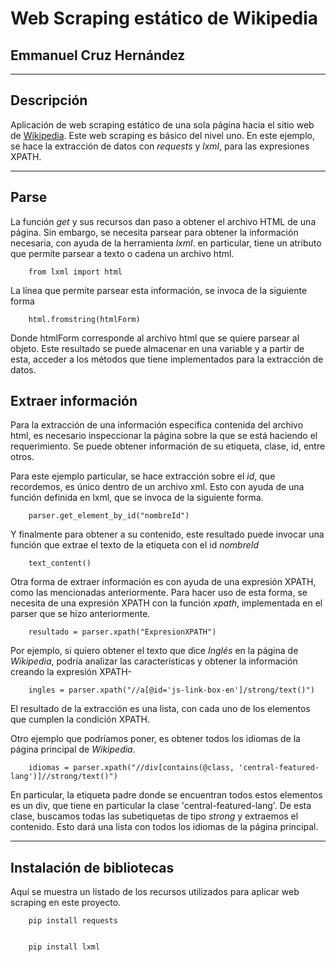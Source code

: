 # Web Scraping estático de Wikipedia
## Emmanuel Cruz Hernández

----

## Descripción

Aplicación de web scraping estático de una sola página hacia el sitio web de [Wikipedia](https://www.wikipedia.org/). Este web scraping es básico del nivel uno.
En este ejemplo, se hace la extracción de datos con _requests_ y _lxml_, para las expresiones XPATH.

----

## Parse

La función _get_ y sus recursos dan paso a obtener el archivo HTML de una página. Sin embargo, se necesita parsear para obtener la información necesaria, con ayuda de la herramienta _lxml_. en particular, tiene un atributo que permite parsear a texto o cadena un archivo html.

		from lxml import html

La línea que permite parsear esta información, se invoca de la siguiente forma

		html.fromstring(htmlForm)

Donde htmlForm corresponde al archivo html que se quiere parsear al objeto. Este resultado se puede almacenar en una variable y a partir de esta, acceder a los métodos que tiene implementados para la extracción de datos.

## Extraer información

Para la extracción de una información específica contenida del archivo html, es necesario inspeccionar la página sobre la que se está haciendo el requerimiento. Se puede obtener información de su etiqueta, clase, id, entre otros.

Para este ejemplo particular, se hace extracción sobre el _id_, que recordemos, es único dentro de un archivo xml. Esto con ayuda de una función definida en lxml, que se invoca de la siguiente forma.

		parser.get_element_by_id("nombreId")

Y finalmente para obtener a su contenido, este resultado puede invocar una función que extrae el texto de la etiqueta con el id _nombreId_

		text_content()

Otra forma de extraer información es con ayuda de una expresión XPATH, como las mencionadas anteriormente. Para hacer uso de esta forma, se necesita de una expresión XPATH con la función _xpath_, implementada en el parser que se hizo anteriormente.

		resultado = parser.xpath("ExpresionXPATH")
		
Por ejemplo, si quiero obtener el texto que dice _Inglés_ en la página de _Wikipedia_, podría analizar las características y obtener la información creando la expresión XPATH-

		ingles = parser.xpath("//a[@id='js-link-box-en']/strong/text()")

El resultado de la extracción es una lista, con cada uno de los elementos que cumplen la condición XPATH.

Otro ejemplo que podríamos poner, es obtener todos los idiomas de la página principal de _Wikipedia_.

		idiomas = parser.xpath("//div[contains(@class, 'central-featured-lang')]//strong/text()")
		
En particular, la etiqueta padre donde se encuentran todos estos elementos es un div, que tiene en particular la clase 'central-featured-lang'. De esta clase, buscamos todas las subetiquetas de tipo _strong_ y extraemos el contenido. Esto dará una lista con todos los idiomas de la página principal.

----


## Instalación de bibliotecas

Aquí se muestra un listado de los recursos utilizados para aplicar web scraping en este proyecto.

		pip install requests


		pip install lxml
